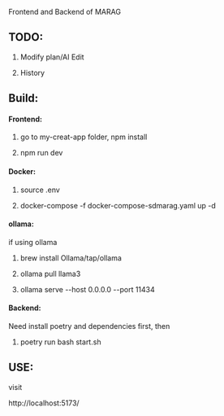 Frontend and Backend of MARAG

## TODO:

1. Modify plan/AI Edit

2. History

## Build:
#### Frontend:
1. go to my-creat-app folder, npm install

2. npm run dev

#### Docker:
1. source .env

2. docker-compose -f docker-compose-sdmarag.yaml up -d

#### ollama:
if using ollama

1. brew install Ollama/tap/ollama

2. ollama pull llama3

3. ollama serve --host 0.0.0.0 --port 11434

#### Backend:
Need install poetry and dependencies first, then

1. poetry run bash start.sh

## USE:

visit

http://localhost:5173/




